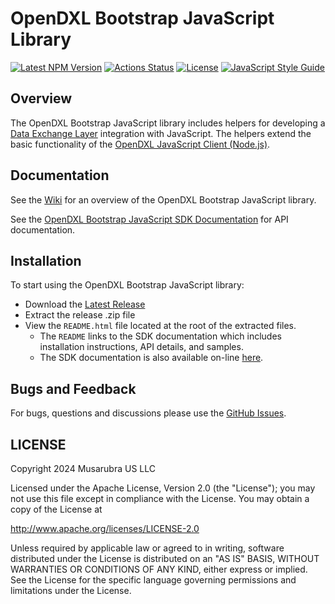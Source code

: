# OpenDXL Bootstrap JavaScript Library
[![Latest NPM Version](https://img.shields.io/npm/v/@opendxl/dxl-bootstrap.svg)](https://www.npmjs.com/package/@opendxl/dxl-bootstrap)
[![Actions Status](https://github.com/opendxl/opendxl-bootstrap-javascript/workflows/Build/badge.svg)](https://github.com/opendxl/opendxl-bootstrap-javascript/actions)
[![License](https://img.shields.io/badge/License-Apache%202.0-blue.svg)](https://opensource.org/licenses/Apache-2.0)
[![JavaScript Style Guide](https://img.shields.io/badge/code_style-standard-brightgreen.svg)](https://standardjs.com)

## Overview

The OpenDXL Bootstrap JavaScript library includes helpers for developing a
[Data Exchange Layer](https://www.trellix.com/assets/docs/data-sheets/trellix-dataexchangelayer-datasheet.pdf)
integration with JavaScript. The helpers extend the basic functionality of the
[OpenDXL JavaScript Client (Node.js)](https://github.com/opendxl/opendxl-client-javascript).

## Documentation

See the [Wiki](https://github.com/opendxl/opendxl-bootstrap-javascript/wiki)
for an overview of the OpenDXL Bootstrap JavaScript library.

See the
[OpenDXL Bootstrap JavaScript SDK Documentation](https://opendxl.github.io/opendxl-bootstrap-javascript/jsdoc)
for API documentation.

## Installation

To start using the OpenDXL Bootstrap JavaScript library:

* Download the [Latest Release](https://github.com/opendxl/opendxl-bootstrap-javascript/releases/latest)
* Extract the release .zip file
* View the `README.html` file located at the root of the extracted files.
  * The `README` links to the SDK documentation which includes installation instructions, API details, and samples.
  * The SDK documentation is also available on-line [here](https://opendxl.github.io/opendxl-bootstrap-javascript/jsdoc).

## Bugs and Feedback

For bugs, questions and discussions please use the
[GitHub Issues](https://github.com/opendxl/opendxl-bootstrap-javascript/issues).

## LICENSE

Copyright 2024 Musarubra US LLC

Licensed under the Apache License, Version 2.0 (the "License"); you may not use
this file except in compliance with the License. You may obtain a copy of the
License at

http://www.apache.org/licenses/LICENSE-2.0

Unless required by applicable law or agreed to in writing, software distributed
under the License is distributed on an "AS IS" BASIS, WITHOUT WARRANTIES OR
CONDITIONS OF ANY KIND, either express or implied. See the License for the
specific language governing permissions and limitations under the License.
